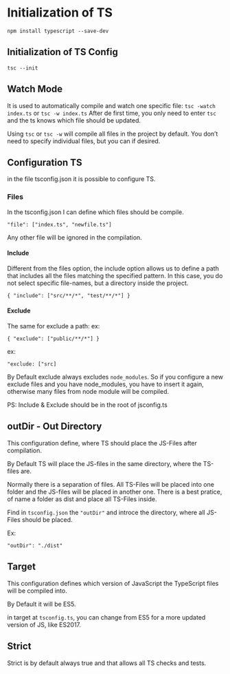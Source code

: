 # Initialization of TS

`npm install typescript --save-dev`

## Initialization of TS Config

`tsc --init`

## Watch Mode

It is used to automatically compile and watch one specific file:
`tsc -watch index.ts` or `tsc -w index.ts`
After de first time, you only need to enter `tsc` and the ts knows which file should be updated.

Using `tsc` or `tsc -w` will compile all files in the project by default. You don’t need to specify individual files, but you can if desired.

## Configuration TS

in the file tsconfig.json it is possible to configure TS.

### Files

In the tsconfig.json I can define which files should be compile.

`"file": ["index.ts", "newfile.ts"]`

Any other file will be ignored in the compilation.

#### Include

Different from the files option, the include option allows us to define a path that includes all the files matching the specified pattern. In this case, you do not select specific file-names, but a directory inside the project.

`{
    "include": ["src/**/*", "test/**/*"]
}`

#### Exclude

The same for exclude a path:
ex:

`{
    "exclude": ["public/**/*"]
}`

ex:

`"exclude: ["src]`

By Default exclude always excludes `node_modules`. So if you configure a new exclude files and you have node_modules, you have to insert it again, otherwise many files from node module will be compiled.

PS: Include & Exclude should be in the root of jsconfig.ts

## outDir - Out Directory

This configuration define, where TS should place the JS-Files after compilation.

By Default TS will place the JS-files in the same directory, where the TS-files are.

Normally there is a separation of files. All TS-Files will be placed into one folder and the JS-files will be placed in another one. There is a best pratice, of name a folder as dist and place all TS-Files inside.

Find in `tsconfig.json` the `"outDir"` and introce the directory, where all JS-Files should be placed.

Ex:

`"outDir": "./dist"`

## Target

This configuration defines which version of JavaScript the TypeScript files will be compiled into.

By Default it will be ES5.

in target at `tsconfig.ts`, you can change from ES5 for a more updated version of JS, like ES2017.

## Strict

Strict is by default always true and that allows all TS checks and tests.
